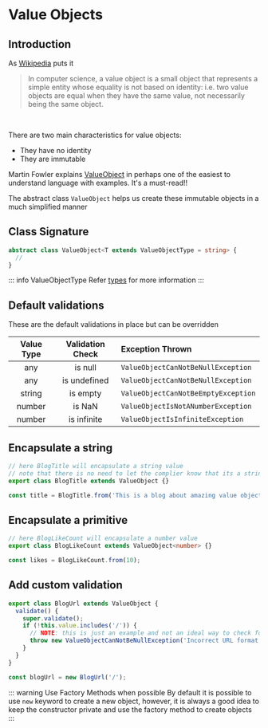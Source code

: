 # Value Objects

## Introduction

As [Wikipedia](https://en.wikipedia.org/wiki/Value_object) puts it

> In computer science, a value object is a small object that represents a simple entity whose equality is not based
> on identity: i.e. two value objects are equal when they have the same value, not necessarily being the same object.

<br />

There are two main characteristics for value objects:

- They have no identity
- They are immutable

Martin Fowler explains [ValueObject](https://martinfowler.com/bliki/ValueObject.html) in perhaps one of the
easiest to understand language with examples. It's a must-read!!

The abstract class `ValueObject` helps us create these immutable objects in a much simplified manner

## Class Signature

```ts
abstract class ValueObject<T extends ValueObjectType = string> {
  //
}
```

::: info ValueObjectType
Refer [types](../utils/types.ts) for more information
:::

## Default validations

These are the default validations in place but can be overridden

| Value Type | Validation Check | Exception Thrown                    |
| :--------: | :--------------: | :---------------------------------- |
|    any     |     is null      | `ValueObjectCanNotBeNullException`  |
|    any     |   is undefined   | `ValueObjectCanNotBeNullException`  |
|   string   |     is empty     | `ValueObjectCanNotBeEmptyException` |
|   number   |      is NaN      | `ValueObjectIsNotANumberException`  |
|   number   |   is infinite    | `ValueObjectIsInfiniteException`    |

## Encapsulate a string

```ts
// here BlogTitle will encapsulate a string value
// note that there is no need to let the complier know that its a string
export class BlogTitle extends ValueObject {}

const title = BlogTitle.from('This is a blog about amazing value objects');
```

## Encapsulate a primitive

```ts
// here BlogLikeCount will encapsulate a number value
export class BlogLikeCount extends ValueObject<number> {}

const likes = BlogLikeCount.from(10);
```

## Add custom validation

```ts
export class BlogUrl extends ValueObject {
  validate() {
    super.validate();
    if (!this.value.includes('/')) {
      // NOTE: this is just an example and not an ideal way to check for URLs
      throw new ValueObjectCanNotBeNullException('Incorrect URL format');
    }
  }
}

const blogUrl = new BlogUrl('/');
```

::: warning Use Factory Methods when possible
By default it is possible to use `new` keyword to create a new object, however,
it is always a good idea to keep the constructor private and use the factory method to create objects
:::

